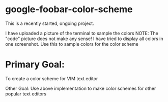 # google-foobar-color-scheme
This is a recently started, ongoing project.

I have uploaded a picture of the terminal to sample the colors 
NOTE: The "code" picture does not make any sense! I have tried to display all colors in one screenshot.
Use this to sample colors for the color scheme

# Primary Goal:
To create a color scheme for VIM text editor 

Other Goal:
Use above implementation to make color schemes for other popular text editors
